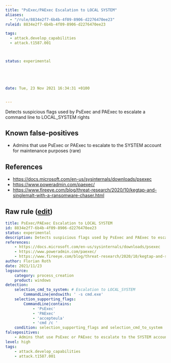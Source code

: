 ```yaml
---
title: "PsExec/PAExec Escalation to LOCAL SYSTEM"
aliases:
  - "/rule/8834e2f7-6b4b-4f09-8906-d2276470ee23"
ruleid: 8834e2f7-6b4b-4f09-8906-d2276470ee23

tags:
  - attack.develop_capabilities
  - attack.t1587.001



status: experimental





date: Tue, 23 Nov 2021 16:34:31 +0100


---
```


Detects suspicious flags used by PsExec and PAExec to escalate a command line to LOCAL_SYSTEM rights

<!--more-->


## Known false-positives

* Admins that use PsExec or PAExec to escalate to the SYSTEM account for maintenance purposes (rare)



## References

* https://docs.microsoft.com/en-us/sysinternals/downloads/psexec
* https://www.poweradmin.com/paexec/
* https://www.fireeye.com/blog/threat-research/2020/10/kegtap-and-singlemalt-with-a-ransomware-chaser.html


## Raw rule ([edit](https://github.com/SigmaHQ/sigma/edit/master/rules/windows/process_creation/proc_creation_win_susp_psexex_paexec_escalate_system.yml))
```yaml
title: PsExec/PAExec Escalation to LOCAL SYSTEM
id: 8834e2f7-6b4b-4f09-8906-d2276470ee23
status: experimental
description: Detects suspicious flags used by PsExec and PAExec to escalate a command line to LOCAL_SYSTEM rights
references:
    - https://docs.microsoft.com/en-us/sysinternals/downloads/psexec
    - https://www.poweradmin.com/paexec/
    - https://www.fireeye.com/blog/threat-research/2020/10/kegtap-and-singlemalt-with-a-ransomware-chaser.html
author: Florian Roth
date: 2021/11/23
logsource:
    category: process_creation
    product: windows
detection:
    selection_cmd_to_system: # Escalation to LOCAL_SYSTEM
        CommandLine|endswith: ' -s cmd.exe'
    selection_supporting_flags:
        CommandLine|contains:
            - 'PsExec'
            - 'PAExec'
            - 'accepteula'
            - 'cmd /c '
    condition: selection_supporting_flags and selection_cmd_to_system 
falsepositives:
    - Admins that use PsExec or PAExec to escalate to the SYSTEM account for maintenance purposes (rare) 
level: high
tags:
    - attack.develop_capabilities
    - attack.t1587.001
```
